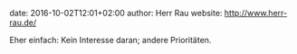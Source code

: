 date: 2016-10-02T12:01+02:00
author: Herr Rau
website: http://www.herr-rau.de/

Eher einfach: Kein Interesse daran; andere Prioritäten.
